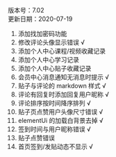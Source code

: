版本号：7.02 <br/>
更新日期：2020-07-19

1. 添加找加密码功能
2. 修改评论头像显示错误 √
3. 添加个人中心课程/视频收藏记录
4. 添加个人中心学习记录
5. 添加个人中心贴子收藏记录
6. 会员中心消息通知无消息时提示 √
7. 贴子与评论的 markdown 样式  √
8. 评论有回复时添加回复用户昵称  √
9. 评论排序按时间降序排列  √
10. 贴子页点赞用户头像尺寸错误 √
11. elementUi 的加载白背景去掉 √
12. 签到时间与用户昵称错误 √
13. 贴子点赞错误
14. 首页签到/发贴动态不显示 √
